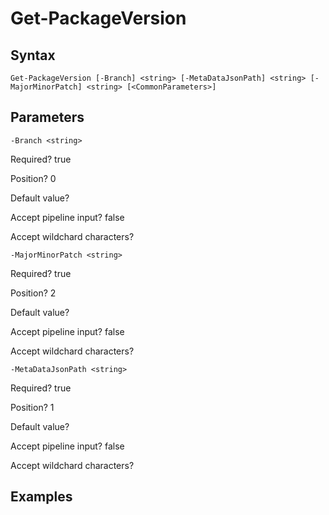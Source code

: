 

# Get-PackageVersion


## Syntax

    Get-PackageVersion [-Branch] <string> [-MetaDataJsonPath] <string> [-MajorMinorPatch] <string> [<CommonParameters>]



## Parameters

    
    -Branch <string>

Required?  true

Position? 0

Default value? 

Accept pipeline input? false

Accept wildchard characters? 
    
    
    -MajorMinorPatch <string>

Required?  true

Position? 2

Default value? 

Accept pipeline input? false

Accept wildchard characters? 
    
    
    -MetaDataJsonPath <string>

Required?  true

Position? 1

Default value? 

Accept pipeline input? false

Accept wildchard characters? 
    

## Examples


